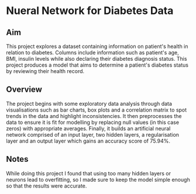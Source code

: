# Nueral Network for Diabetes Data

## Aim
This project explores a dataset containing information on patient's health in relation to diabetes. Columns include information such as patient's age, BMI, insulin levels while also declaring their diabetes diagnosis status. This project produces a model that aims to determine a patient's diabetes status by reviewing their health record.

## Overview
The project begins with some exploratory data analysis through data visualisations such as bar charts, box plots and a correlation matrix to spot trends in the data and highlight inconsistencies. It then preprocesses the data to ensure it is fit for modelling by replacing null values (in this case zeros) with appropriate averages. Finally, it builds an artificial neural network comprised of an input layer, two hidden layers, a regularisation layer and an output layer which gains an accuracy score of 75.94%.

## Notes
While doing this project I found that using too many hidden layers or neurons lead to overfitting, so I made sure to keep the model simple enough so that the results were accurate.
